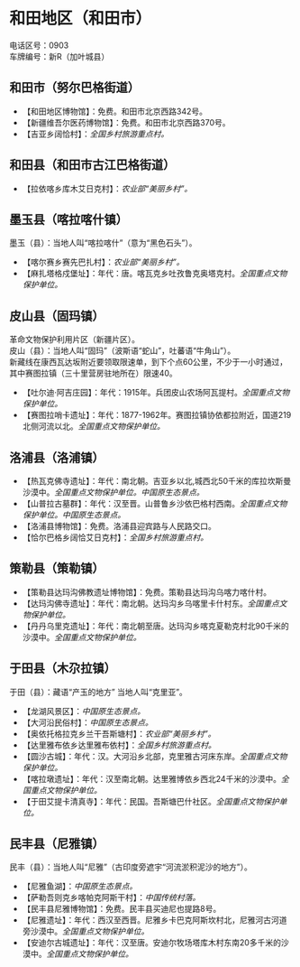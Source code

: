 # 和田地区（和田市）  
电话区号：0903  
车牌编号：新R（加叶城县）  

## 和田市（努尔巴格街道）  
* 【和田地区博物馆】：免费。和田市北京西路342号。  
* 【新疆维吾尔医药博物馆】：免费。和田市北京西路370号。  
* 【吉亚乡阔恰村】：*全国乡村旅游重点村。*  

## 和田县（和田市古江巴格街道）  
* 【拉依喀乡库木艾日克村】：*农业部“美丽乡村”。*  

## 墨玉县（喀拉喀什镇）  
墨玉（县）：当地人叫“喀拉喀什”（意为“黑色石头”）。  
* 【喀尔赛乡赛先巴扎村】：*农业部“美丽乡村”。*  
* 【麻扎塔格戍堡址】：年代：唐。喀瓦克乡吐孜鲁克奥塔克村。*全国重点文物保护单位。*   

## 皮山县（固玛镇）  
革命文物保护利用片区（新疆片区）。  
皮山（县）：当地人叫“固玛”（波斯语“蛇山”，吐蕃语“牛角山”）。  
新藏线在康西瓦达坂附近要领取限速单，到下个点60公里，不少于一小时通过，其中赛图拉镇（三十里营房驻地所在）限速40。
* 【吐尔迪·阿吉庄园】：年代：1915年。兵团皮山农场阿瓦提村。*全国重点文物保护单位。*   
* 【赛图拉哨卡遗址】：年代：1877-1962年。赛图拉镇协依都拉附近，国道219北侧河流以北。*全国重点文物保护单位。*   

## 洛浦县（洛浦镇）  
* 【热瓦克佛寺遗址】：年代：南北朝。吉亚乡以北,城西北50千米的库拉坎斯曼沙漠中。*全国重点文物保护单位。中国原生态景点。*  
* 【山普拉古墓群】：年代：汉至晋。山普鲁乡沙依巴格村西南。*全国重点文物保护单位。中国原生态景点。*  
* 【洛浦县博物馆】：免费。洛浦县迎宾路与人民路交口。  
* 【恰尔巴格乡阔恰艾日克村】：*全国乡村旅游重点村。*  

## 策勒县（策勒镇）  
* 【策勒县达玛沟佛教遗址博物馆】：免费。策勒县达玛沟乌喀力喀什村。  
* 【达玛沟佛寺遗址】：年代：南北朝。达玛沟乡乌喀里卡什村东。*全国重点文物保护单位。*   
* 【丹丹乌里克遗址】：年代：南北朝至唐。达玛沟乡喀克夏勒克村北90千米的沙漠中。*全国重点文物保护单位。*   

## 于田县（木尕拉镇）  
于田（县）：藏语“产玉的地方” 当地人叫“克里亚”。  
* 【龙湖风景区】：*中国原生态景点。*  
* 【大河沿民俗村】：*中国原生态景点。*  
* 【奥依托格拉克乡兰干吾斯塘村】：*农业部“美丽乡村”。*  
* 【达里雅布依乡达里雅布依村】：*全国乡村旅游重点村。*  
* 【圆沙古城】：年代：汉。大河沿乡北部，克里雅古河床东岸。*全国重点文物保护单位。*   
* 【喀拉墩遗址】：年代：汉至南北朝。达里雅博依乡西北24千米的沙漠中。*全国重点文物保护单位。*   
* 【于田艾提卡清真寺】：年代：民国。吾斯塘巴什社区。*全国重点文物保护单位。*   

## 民丰县（尼雅镇）  
民丰（县）：当地人叫“尼雅”（古印度旁遮宇“河流淤积泥沙的地方”）。  
* 【尼雅鱼湖】：*中国原生态景点。*  
* 【萨勒吾则克乡喀帕克阿斯干村】：*中国传统村落。*  
* 【民丰县尼雅博物馆】：免费。民丰县买迪尼也提路8号。  
* 【尼雅遗址】：年代：西汉至西晋。尼雅乡卡巴克阿斯坎村北，尼雅河古河道旁沙漠中。*全国重点文物保护单位。*   
* 【安迪尔古城遗址】：年代：汉至唐。安迪尔牧场塔库木村东南20多千米的沙漠中。*全国重点文物保护单位。*   

